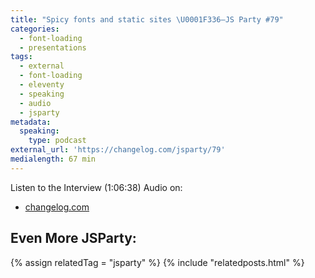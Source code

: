 ```yaml
---
title: "Spicy fonts and static sites \U0001F336️—JS Party #79"
categories:
  - font-loading
  - presentations
tags:
  - external
  - font-loading
  - eleventy
  - speaking
  - audio
  - jsparty
metadata:
  speaking:
    type: podcast
external_url: 'https://changelog.com/jsparty/79'
medialength: 67 min
---
```


Listen to the Interview (1:06:38) <span class="tag audio">Audio</span> on:

* [changelog.com](https://changelog.com/jsparty/79)

## Even More JSParty:

{% assign relatedTag = "jsparty" %}
{% include "relatedposts.html" %}